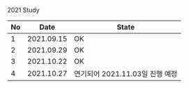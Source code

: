 2021 Study

| No  | Date       | State                           |
| --- | ---------- | ------------------------------- |
| 1   | 2021.09.15 | OK                              |
| 2   | 2021.09.29 | OK                              |
| 3   | 2021.10.22 | OK                              |
| 4   | 2021.10.27 | 연기되어 2021.11.03일 진행 예정 |
